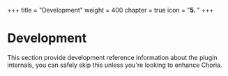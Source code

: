 +++
title = "Development"
weight = 400
chapter = true
icon = "<b>5. </b>"
+++

# Development

This section provide development reference information about the plugin internals, you can safely skip this unless you're looking to enhance Choria.
